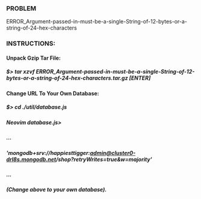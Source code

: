 ### PROBLEM
ERROR_Argument-passed-in-must-be-a-single-String-of-12-bytes-or-a-string-of-24-hex-characters

### INSTRUCTIONS: 
#### Unpack Gzip Tar File:
##### $> tar xzvf ERROR_Argument-passed-in-must-be-a-single-String-of-12-bytes-or-a-string-of-24-hex-characters.tar.gz [ENTER]

#### Change URL To Your Own Database:
##### $> cd ./util/database.js
##### Neovim database.js> 
#####  ...
#####      'mongodb+srv://happiesttigger:admin@cluster0-drl8s.mongodb.net/shop?retryWrites=true&w=majority'
##### ...
  
##### (Change above to your own database).
